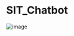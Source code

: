 # SIT_Chatbot
![image](https://github.com/user-attachments/assets/54d394a6-93e2-4db3-83b0-074cd2cbf16f)
